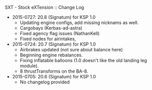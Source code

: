 SXT - Stock eXTension :: Change Log

* 2015-0727: 20.8 (Signatum) for KSP 1.0
	+ Updating engine configs, add missing nicknams as well.
	+ Cargobays (Kerbas-ad-astra)
	+ Fixed agency flag issues (NathanKell)
	+ Fixed nodes for airintakes,
* 2015-0724: 20.7 (Signatum) for KSP 1.0
	+ Airbrakes updated (not sure about balance here)
	+ Beginning engine rebalances.
	+ Fixing inflatable balloons (1.0 doesn't like the old landing leg module).
	+ 8 thrustTransforms on the BA-8.
* 2015-0705: 20.6 (Signatum) for KSP 1.0
	+ No changelog provided
